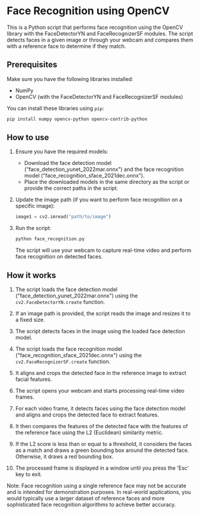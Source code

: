 # Face Recognition using OpenCV

This is a Python script that performs face recognition using the OpenCV library with the FaceDetectorYN and FaceRecognizerSF modules. The script detects faces in a given image or through your webcam and compares them with a reference face to determine if they match.

## Prerequisites

Make sure you have the following libraries installed:

- NumPy
- OpenCV (with the FaceDetectorYN and FaceRecognizerSF modules)

You can install these libraries using `pip`:

```bash
pip install numpy opencv-python opencv-contrib-python
```

## How to use

1. Ensure you have the required models:

   - Download the face detection model ("face_detection_yunet_2022mar.onnx") and the face recognition model ("face_recognition_sface_2021dec.onnx").
   - Place the downloaded models in the same directory as the script or provide the correct paths in the script.

2. Update the image path (if you want to perform face recognition on a specific image):

   ```python
   image1 = cv2.imread("path/to/image")
   ```

3. Run the script:

   ```bash
   python face_recognition.py
   ```

   The script will use your webcam to capture real-time video and perform face recognition on detected faces.

## How it works

1. The script loads the face detection model ("face_detection_yunet_2022mar.onnx") using the `cv2.FaceDetectorYN.create` function.

2. If an image path is provided, the script reads the image and resizes it to a fixed size.

3. The script detects faces in the image using the loaded face detection model.

4. The script loads the face recognition model ("face_recognition_sface_2021dec.onnx") using the `cv2.FaceRecognizerSF.create` function.

5. It aligns and crops the detected face in the reference image to extract facial features.

6. The script opens your webcam and starts processing real-time video frames.

7. For each video frame, it detects faces using the face detection model and aligns and crops the detected face to extract features.

8. It then compares the features of the detected face with the features of the reference face using the L2 (Euclidean) similarity metric.

9. If the L2 score is less than or equal to a threshold, it considers the faces as a match and draws a green bounding box around the detected face. Otherwise, it draws a red bounding box.

10. The processed frame is displayed in a window until you press the 'Esc' key to exit.

Note: Face recognition using a single reference face may not be accurate and is intended for demonstration purposes. In real-world applications, you would typically use a larger dataset of reference faces and more sophisticated face recognition algorithms to achieve better accuracy.